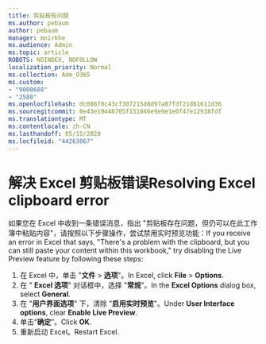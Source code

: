 ```yaml
---
title: 剪贴板有问题
ms.author: pebaum
author: pebaum
manager: mnirkhe
ms.audience: Admin
ms.topic: article
ROBOTS: NOINDEX, NOFOLLOW
localization_priority: Normal
ms.collection: Adm_O365
ms.custom:
- "9000688"
- "2580"
ms.openlocfilehash: dc086f0c43cf307215d8d97a87fdf21d61611d36
ms.sourcegitcommit: 0e43e19448705f151846e9e9e1e0f47e12938fdf
ms.translationtype: MT
ms.contentlocale: zh-CN
ms.lasthandoff: 05/15/2020
ms.locfileid: "44263867"
---
```

# <a name="resolving-excel-clipboard-error"></a><span data-ttu-id="a82a2-102">解决 Excel 剪贴板错误</span><span class="sxs-lookup"><span data-stu-id="a82a2-102">Resolving Excel clipboard error</span></span>

<span data-ttu-id="a82a2-103">如果您在 Excel 中收到一条错误消息，指出 "剪贴板存在问题，但仍可以在此工作簿中粘贴内容"，请按照以下步骤操作，尝试禁用实时预览功能：</span><span class="sxs-lookup"><span data-stu-id="a82a2-103">If you receive an error in Excel that says, "There's a problem with the clipboard, but you can still paste your content within this workbook," try disabling the Live Preview feature by following these steps:</span></span>

1. <span data-ttu-id="a82a2-104">在 Excel 中，单击 "**文件**  >  **选项**"。</span><span class="sxs-lookup"><span data-stu-id="a82a2-104">In Excel, click **File** > **Options**.</span></span>
3. <span data-ttu-id="a82a2-105">在 " **Excel 选项**" 对话框中，选择 "**常规**"。</span><span class="sxs-lookup"><span data-stu-id="a82a2-105">In the **Excel Options** dialog box, select **General**.</span></span>
4. <span data-ttu-id="a82a2-106">在 "**用户界面选项**" 下，清除 "**启用实时预览**"。</span><span class="sxs-lookup"><span data-stu-id="a82a2-106">Under **User Interface options**, clear **Enable Live Preview**.</span></span>
5. <span data-ttu-id="a82a2-107">单击“**确定**”。</span><span class="sxs-lookup"><span data-stu-id="a82a2-107">Click **OK**.</span></span>
6. <span data-ttu-id="a82a2-108">重新启动 Excel。</span><span class="sxs-lookup"><span data-stu-id="a82a2-108">Restart Excel.</span></span>
